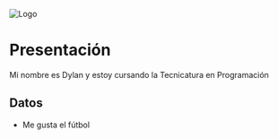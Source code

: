![Logo]([./assets/UNAHUR.png](https://upload.wikimedia.org/wikipedia/commons/thumb/4/41/CABJ70.png/640px-CABJ70.png))

# Presentación

Mi nombre es Dylan y estoy cursando la Tecnicatura en Programación

## Datos
* Me gusta el fútbol


